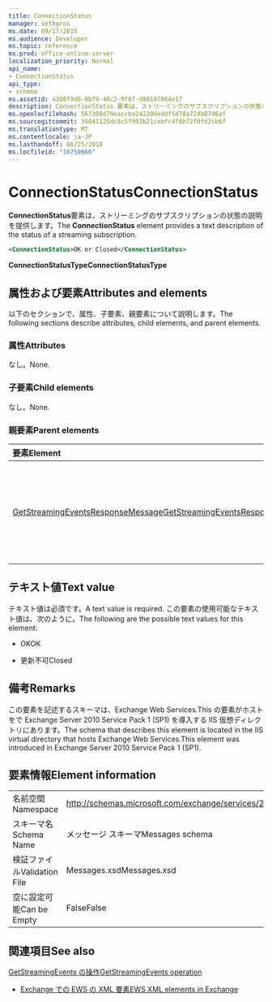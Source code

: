 ```yaml
---
title: ConnectionStatus
manager: sethgros
ms.date: 09/17/2015
ms.audience: Developer
ms.topic: reference
ms.prod: office-online-server
localization_priority: Normal
api_name:
- ConnectionStatus
api_type:
- schema
ms.assetid: 4300f9d6-8bf9-48c2-9f07-d80197864e17
description: ConnectionStatus 要素は、ストリーミングのサブスクリプションの状態の説明を提供します。
ms.openlocfilehash: 567308d79eaccba24230deddf5d78a724b8746af
ms.sourcegitcommit: 34041125dc8c5f993b21cebfc4f8b72f0fd2cb6f
ms.translationtype: MT
ms.contentlocale: ja-JP
ms.lasthandoff: 06/25/2018
ms.locfileid: "19759660"
---
```

# <a name="connectionstatus"></a><span data-ttu-id="7f97b-103">ConnectionStatus</span><span class="sxs-lookup"><span data-stu-id="7f97b-103">ConnectionStatus</span></span>

<span data-ttu-id="7f97b-104">**ConnectionStatus**要素は、ストリーミングのサブスクリプションの状態の説明を提供します。</span><span class="sxs-lookup"><span data-stu-id="7f97b-104">The **ConnectionStatus** element provides a text description of the status of a streaming subscription.</span></span> 
  
```xml
<ConnectionStatus>OK or Closed</ConnectionStatus>
```

 <span data-ttu-id="7f97b-105">**ConnectionStatusType**</span><span class="sxs-lookup"><span data-stu-id="7f97b-105">**ConnectionStatusType**</span></span>
## <a name="attributes-and-elements"></a><span data-ttu-id="7f97b-106">属性および要素</span><span class="sxs-lookup"><span data-stu-id="7f97b-106">Attributes and elements</span></span>

<span data-ttu-id="7f97b-107">以下のセクションで、属性、子要素、親要素について説明します。</span><span class="sxs-lookup"><span data-stu-id="7f97b-107">The following sections describe attributes, child elements, and parent elements.</span></span>
  
### <a name="attributes"></a><span data-ttu-id="7f97b-108">属性</span><span class="sxs-lookup"><span data-stu-id="7f97b-108">Attributes</span></span>

<span data-ttu-id="7f97b-109">なし。</span><span class="sxs-lookup"><span data-stu-id="7f97b-109">None.</span></span>
  
### <a name="child-elements"></a><span data-ttu-id="7f97b-110">子要素</span><span class="sxs-lookup"><span data-stu-id="7f97b-110">Child elements</span></span>

<span data-ttu-id="7f97b-111">なし。</span><span class="sxs-lookup"><span data-stu-id="7f97b-111">None.</span></span>
  
### <a name="parent-elements"></a><span data-ttu-id="7f97b-112">親要素</span><span class="sxs-lookup"><span data-stu-id="7f97b-112">Parent elements</span></span>

|<span data-ttu-id="7f97b-113">**要素**</span><span class="sxs-lookup"><span data-stu-id="7f97b-113">**Element**</span></span>|<span data-ttu-id="7f97b-114">**説明**</span><span class="sxs-lookup"><span data-stu-id="7f97b-114">**Description**</span></span>|
|:-----|:-----|
|[<span data-ttu-id="7f97b-115">GetStreamingEventsResponseMessage</span><span class="sxs-lookup"><span data-stu-id="7f97b-115">GetStreamingEventsResponseMessage</span></span>](getstreamingeventsresponsemessage.md) <br/> |<span data-ttu-id="7f97b-116">状態および 1 つの結果が含まれています[GetStreamingEvents の操作](getstreamingevents-operation.md)を要求します。</span><span class="sxs-lookup"><span data-stu-id="7f97b-116">Contains the status and result of a single [GetStreamingEvents operation](getstreamingevents-operation.md) request.</span></span>  <br/> |
   
## <a name="text-value"></a><span data-ttu-id="7f97b-117">テキスト値</span><span class="sxs-lookup"><span data-stu-id="7f97b-117">Text value</span></span>

<span data-ttu-id="7f97b-118">テキスト値は必須です。</span><span class="sxs-lookup"><span data-stu-id="7f97b-118">A text value is required.</span></span> <span data-ttu-id="7f97b-119">この要素の使用可能なテキスト値は、次のように。</span><span class="sxs-lookup"><span data-stu-id="7f97b-119">The following are the possible text values for this element:</span></span>
  
- <span data-ttu-id="7f97b-120">OK</span><span class="sxs-lookup"><span data-stu-id="7f97b-120">OK</span></span>
    
- <span data-ttu-id="7f97b-121">更新不可</span><span class="sxs-lookup"><span data-stu-id="7f97b-121">Closed</span></span>
    
## <a name="remarks"></a><span data-ttu-id="7f97b-122">備考</span><span class="sxs-lookup"><span data-stu-id="7f97b-122">Remarks</span></span>

<span data-ttu-id="7f97b-123">この要素を記述するスキーマは、Exchange Web Services.This の要素がホストをで Exchange Server 2010 Service Pack 1 (SP1) を導入する IIS 仮想ディレクトリにあります。</span><span class="sxs-lookup"><span data-stu-id="7f97b-123">The schema that describes this element is located in the IIS virtual directory that hosts Exchange Web Services.This element was introduced in Exchange Server 2010 Service Pack 1 (SP1).</span></span>
  
## <a name="element-information"></a><span data-ttu-id="7f97b-124">要素情報</span><span class="sxs-lookup"><span data-stu-id="7f97b-124">Element information</span></span>

|||
|:-----|:-----|
|<span data-ttu-id="7f97b-125">名前空間</span><span class="sxs-lookup"><span data-stu-id="7f97b-125">Namespace</span></span>  <br/> |http://schemas.microsoft.com/exchange/services/2006/messages  <br/> |
|<span data-ttu-id="7f97b-126">スキーマ名</span><span class="sxs-lookup"><span data-stu-id="7f97b-126">Schema Name</span></span>  <br/> |<span data-ttu-id="7f97b-127">メッセージ スキーマ</span><span class="sxs-lookup"><span data-stu-id="7f97b-127">Messages schema</span></span>  <br/> |
|<span data-ttu-id="7f97b-128">検証ファイル</span><span class="sxs-lookup"><span data-stu-id="7f97b-128">Validation File</span></span>  <br/> |<span data-ttu-id="7f97b-129">Messages.xsd</span><span class="sxs-lookup"><span data-stu-id="7f97b-129">Messages.xsd</span></span>  <br/> |
|<span data-ttu-id="7f97b-130">空に設定可能</span><span class="sxs-lookup"><span data-stu-id="7f97b-130">Can be Empty</span></span>  <br/> |<span data-ttu-id="7f97b-131">False</span><span class="sxs-lookup"><span data-stu-id="7f97b-131">False</span></span>  <br/> |
   
## <a name="see-also"></a><span data-ttu-id="7f97b-132">関連項目</span><span class="sxs-lookup"><span data-stu-id="7f97b-132">See also</span></span>



[<span data-ttu-id="7f97b-133">GetStreamingEvents の操作</span><span class="sxs-lookup"><span data-stu-id="7f97b-133">GetStreamingEvents operation</span></span>](getstreamingevents-operation.md)


- [<span data-ttu-id="7f97b-134">Exchange での EWS の XML 要素</span><span class="sxs-lookup"><span data-stu-id="7f97b-134">EWS XML elements in Exchange</span></span>](ews-xml-elements-in-exchange.md)

